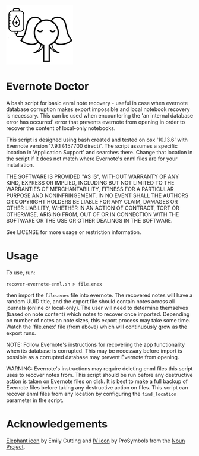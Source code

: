 
![Elephant by Emily Cutting & IV by ProSymbols from the Noun Project](images/evernote-doctor.png)

# Evernote Doctor

A bash script for basic enml note recovery - useful in case when evernote database 
corruption makes export impossible and local notebook recovery is necessary. This can 
be used when encountering the 'an internal database error has occurred' error that 
prevents evernote from opening in order to recover the content of local-only notebooks.

This script is designed using bash created and tested on osx '10.13.6' with Evernote 
version '7.9.1 (457700 direct)'. The script assumes a specific location in 
'Application Support' and searches there. Change that location in the script if it does 
not match where Evernote's enml files are for your installation.

THE SOFTWARE IS PROVIDED "AS IS", WITHOUT WARRANTY OF ANY KIND, EXPRESS OR
IMPLIED, INCLUDING BUT NOT LIMITED TO THE WARRANTIES OF MERCHANTABILITY,
FITNESS FOR A PARTICULAR PURPOSE AND NONINFRINGEMENT. IN NO EVENT SHALL THE
AUTHORS OR COPYRIGHT HOLDERS BE LIABLE FOR ANY CLAIM, DAMAGES OR OTHER
LIABILITY, WHETHER IN AN ACTION OF CONTRACT, TORT OR OTHERWISE, ARISING FROM,
OUT OF OR IN CONNECTION WITH THE SOFTWARE OR THE USE OR OTHER DEALINGS IN THE
SOFTWARE.

See LICENSE for more usage or restriction information.

# Usage

To use, run:

```
recover-evernote-enml.sh > file.enex
```

then import the `file.enex` file into evernote. The recovered notes will have a random UUID title, 
and the export file should contain notes across all journals (online or local-only). The user will 
need to determine themselves (based on note content) which notes to recover once imported. Depending 
on number of notes an note sizes, this export process may take some time. Watch the 'file.enex' 
file (from above) which will continuously grow as the export runs.

NOTE: Follow Evernote's instructions for recovering the app functionality when its database is 
corrupted. This may be necessary before import is possible as a corrupted database may prevent 
Evernote from opening.

WARNING: Evernote's instructions may require deleting enml files this script uses to recover notes 
from. This script should be run before any destructive action is taken on Evernote files on disk. 
It is best to make a full backup of Evernote files before taking any destructive action on files.
This script can recover enml files from any location by configuring the `find_location` parameter 
in the script.

# Acknowledgements

[Elephant icon](https://thenounproject.com/search/?q=elephant&i=1742920) by Emily Cutting and 
[IV icon](https://thenounproject.com/search/?q=iv&i=529693) by ProSymbols from the 
[Noun Project](https://thenounproject.com/).